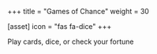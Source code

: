 +++
title = "Games of Chance"
weight = 30

[asset]
  icon = "fas fa-dice"
+++

Play cards, dice, or check your fortune
